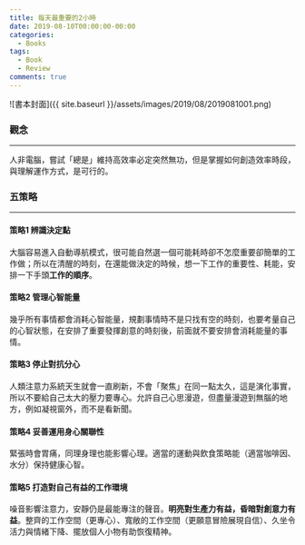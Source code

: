 ```yaml
---
title: 每天最重要的2小時
date: 2019-08-10T00:00:00-00:00
categories: 
  - Books
tags: 
  - Book
  - Review
comments: true
---
```


![書本封面]({{ site.baseurl }}/assets/images/2019/08/2019081001.png)

### 觀念
---
人非電腦，嘗試「總是」維持高效率必定突然無功，但是掌握如何創造效率時段，與理解運作方式，是可行的。

### 五策略
---
#### 策略1 辨識決定點
大腦容易進入自動導航模式，很可能自然選一個可能耗時卻不怎麼重要卻簡單的工作做；所以在清醒的時刻，在還能做決定的時候，想一下工作的重要性、耗能，安排一下手頭**工作的順序**。

#### 策略2 管理心智能量
幾乎所有事情都會消耗心智能量，規劃事情時不是只找有空的時刻，也要考量自己的心智狀態，在安排了重要發揮創意的時刻後，前面就不要安排會消耗能量的事情。

#### 策略3 停止對抗分心
人類注意力系統天生就會一直刷新，不會「聚焦」在同一點太久，這是演化事實，所以不要給自己太大的壓力要專心。允許自己心思漫遊，但盡量漫遊到無腦的地方，例如凝視窗外，而不是看新聞。

#### 策略4 妥善運用身心關聯性
緊張時會胃痛，同理身理也能影響心理。適當的運動與飲食策略能（適當咖啡因、水分）保持健康心智。

#### 策略5 打造對自己有益的工作環境
噪音影響注意力，安靜仍是最能專注的聲音。**明亮對生產力有益，昏暗對創意力有益**。整齊的工作空間（更專心）、寬敞的工作空間（更願意冒險展現自信）、久坐令活力與情緒下降、擺放個人小物有助恢復精神。